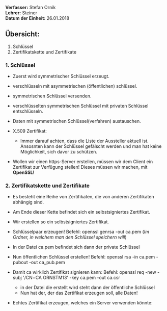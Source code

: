 **Verfasser:** Stefan Ornik   
**Lehrer:** Steiner   
**Datum der Einheit:** 26.01.2018
   
## Übersicht: 

1. Schlüssel
2. Zertifikatskette und Zertifikate



### 1. Schlüssel
-   Zuerst wird symmetrischer Schlüssel erzeugt.
-   verschlüsseln mit asymmetrischen (öffentlichen) schlüssel.
-   symmetrischen Schlüssel versenden.
-   verschlüsselten symmetrischen Schlüssel mit privaten Schlüssel entschlüsseln.
-   Daten mit symmetrischen Schlüssel(verfahren) austauschen.

-   X.509 Zertifikat:
      - Immer darauf achten, dass die Liste der Aussteller aktuell ist. Ansosnten kann der Schlüssel gefälscht werden und man hat          keine Möglichkeit, sich davor zu schützen.
-    Wollen wir einen https-Server erstellen, müssen wir dem Client ein Zertifikat zur Verfügung stellen! Dieses müssen wir machen, mit **OpenSSL!**

### 2. Zertifikatskette und Zertifikate
-   Es besteht eine Reihe von Zertifikaten, die von anderen Zertifikaten abhängig sind.
-   Am Ende dieser Kette befindet sich ein selbstsigniertes Zertifikat.
-   Wir erstellen so ein selbstsigniertes Zertifikat.

-   Schlüsselpaar erzeugen! Befehl: openssl genrsa -out ca.pem (_Im Ordner, in welchem man den Schlüssel speichern will_)
-   In der Datei ca.pem befindet sich dann der private Schlüssel
-   Nun öffentlichen Schlüssel erstellen! Befehl: openssl rsa -in ca.pem -pubout -out ca_pub.pem
-   Damit ca wirklich Zertifikat signieren kann: Befehl: openssl req -new -subj '/CN=CA ORNSTM13' -key ca.pem -out ca.csr
      - in der Datei die erstellt wird steht dann der öffentliche Schlüssel
      - Nun hat der, der das Zertifikat erzeugen soll, alle Daten!

-   Echtes Zertifikat erzeugen, welches ein Server verwenden könnte:


